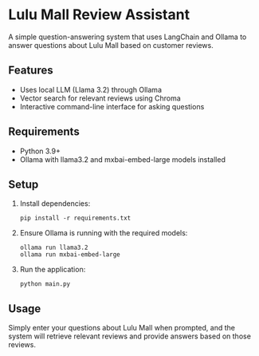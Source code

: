 # Lulu Mall Review Assistant

A simple question-answering system that uses LangChain and Ollama to answer questions about Lulu Mall based on customer reviews.

## Features

- Uses local LLM (Llama 3.2) through Ollama
- Vector search for relevant reviews using Chroma
- Interactive command-line interface for asking questions

## Requirements

- Python 3.9+
- Ollama with llama3.2 and mxbai-embed-large models installed

## Setup

1. Install dependencies:
   ```
   pip install -r requirements.txt
   ```

2. Ensure Ollama is running with the required models:
   ```
   ollama run llama3.2
   ollama run mxbai-embed-large
   ```

3. Run the application:
   ```
   python main.py
   ```

## Usage

Simply enter your questions about Lulu Mall when prompted, and the system will retrieve relevant reviews and provide answers based on those reviews. 